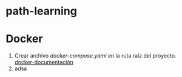 # path-learning

# Docker
  1. Crear archivo *docker-compose.yaml* en la ruta raíz del proyecto. [docker-documentación](https://hub.docker.com/_/postgres)
  2. adsa
